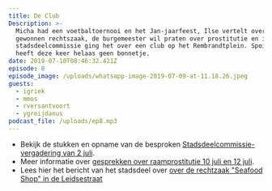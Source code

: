 ```yaml
---
title: De Club
Description: >-
  Micha had een voetbaltoernooi en het Jan-jaarfeest, Ilse vertelt over een
  gewonnen rechtszaak, de burgemeester wil praten over prostitutie en in de
  stadsdeelcommissie ging het over een club op het Rembrandtplein. Spoiler: Yvo
  heeft deze keer helaas geen bonnetje.
date: 2019-07-10T08:46:32.421Z
episode: 8
episode_image: /uploads/whatsapp-image-2019-07-09-at-11.18.26.jpeg
guests:
  - igriek
  - mmos
  - rversantvoort
  - ygreijdanus
podcast_file: /uploads/ep8.mp3
---
```

* Bekijk de stukken en opname van de besproken [Stadsdeelcommissie-vergadering van 2 juli](https://centrum.notubiz.nl/vergadering/563908/Stadsdeelcommissie%2002-07-2019).
* Meer informatie over [gesprekken over raamprostitutie 10 juli en 12 juli](https://www.amsterdam.nl/zorg-ondersteuning/prostitutie/artikel/).
* Lees hier het bericht van het stadsdeel over [over de rechtzaak "Seafood Shop" in de Leidsestraat](https://www.amsterdam.nl/nieuws-centrum/the-seafood-shop-moet-bedrijfsvoering-aa/)

